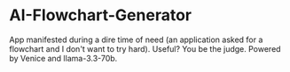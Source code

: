 # AI-Flowchart-Generator
App manifested during a dire time of need (an application asked for a flowchart and I don't want to try hard). Useful? You be the judge. Powered by Venice and llama-3.3-70b.
